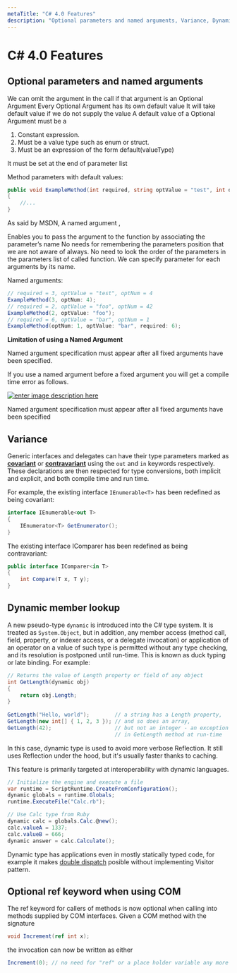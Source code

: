 ```yaml
---
metaTitle: "C# 4.0 Features"
description: "Optional parameters and named arguments, Variance, Dynamic member lookup, Optional ref keyword when using COM"
---
```


# C# 4.0 Features



## Optional parameters and named arguments


We can omit the argument in the call if that argument is an Optional Argument
Every Optional Argument has its own default value
It will take default value if we do not supply the value
A default value of a Optional Argument must be a

1. Constant expression.
1. Must be a value type such as enum or struct.
1. Must be an expression of the form default(valueType)

It must be set at the end of parameter list

Method parameters with default values:

```cs
public void ExampleMethod(int required, string optValue = "test", int optNum = 42)
{
    //...
}

```

As said by MSDN, A named argument ,

Enables you to pass the argument to the function by associating the parameter’s name
No needs for remembering the parameters position that we are not aware of always.
No need to look the order of the parameters in the parameters list of called function.
We can specify parameter for each arguments by its name.

Named arguments:

```cs
// required = 3, optValue = "test", optNum = 4
ExampleMethod(3, optNum: 4);
// required = 2, optValue = "foo", optNum = 42
ExampleMethod(2, optValue: "foo");
// required = 6, optValue = "bar", optNum = 1
ExampleMethod(optNum: 1, optValue: "bar", required: 6);

```

**Limitation of using a Named Argument**

Named argument specification must appear after all fixed arguments have been specified.

If you use a named argument before a fixed argument you will get a compile time error as follows.

[<img src="https://i.stack.imgur.com/pzWLh.png" alt="enter image description here" />](https://i.stack.imgur.com/pzWLh.png)

Named argument specification must appear after all fixed arguments have been specified



## Variance


Generic interfaces and delegates can have their type parameters marked as [**covariant**](http://stackoverflow.com/documentation/c%23/27/generics/7362/covariance#t=201607241842437571339) or [**contravariant**](http://stackoverflow.com/documentation/c%23/27/generics/7372/contravariance#t=201607241842437571339) using the `out` and `in` keywords respectively. These declarations are then respected for type conversions, both implicit and explicit, and both compile time and run time.

For example, the existing interface `IEnumerable<T>` has been redefined as being covariant:

```cs
interface IEnumerable<out T>
{
    IEnumerator<T> GetEnumerator();
}

```

The existing interface IComparer has been redefined as being contravariant:

```cs
public interface IComparer<in T>
{
    int Compare(T x, T y);
}

```



## Dynamic member lookup


A new pseudo-type `dynamic` is introduced into the C# type system. It is treated as `System.Object`, but in addition, any member access (method call, field, property, or indexer access, or a delegate invocation) or application of an operator on a value of such type is permitted without any type checking, and its resolution is postponed until run-time. This is known as duck typing or late binding. For example:

```cs
// Returns the value of Length property or field of any object
int GetLength(dynamic obj)
{
    return obj.Length;
}
  
GetLength("Hello, world");        // a string has a Length property,
GetLength(new int[] { 1, 2, 3 }); // and so does an array,
GetLength(42);                    // but not an integer - an exception will be thrown
                                  // in GetLength method at run-time

```

In this case, dynamic type is used to avoid more verbose Reflection. It still uses Reflection under the hood, but it's usually faster thanks to caching.

This feature is primarily targeted at interoperability with dynamic languages.

```cs
// Initialize the engine and execute a file
var runtime = ScriptRuntime.CreateFromConfiguration();
dynamic globals = runtime.Globals;
runtime.ExecuteFile("Calc.rb");

// Use Calc type from Ruby
dynamic calc = globals.Calc.@new();
calc.valueA = 1337;
calc.valueB = 666;
dynamic answer = calc.Calculate();

```

Dynamic type has applications even in mostly statically typed code, for example it makes [double dispatch](https://en.wikipedia.org/wiki/Double_dispatch) posible without implementing Visitor pattern.



## Optional ref keyword when using COM


The ref keyword for callers of methods is now optional when calling into methods supplied by COM interfaces. Given a COM method with the signature

```cs
void Increment(ref int x);

```

the invocation can now be written as either

```cs
Increment(0); // no need for "ref" or a place holder variable any more

```

